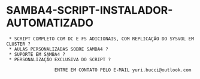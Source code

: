 # SAMBA4-SCRIPT-INSTALADOR-AUTOMATIZADO

                                                                                       
     * SCRIPT COMPLETO COM DC E FS ADICIONAIS, COM REPLICAÇÃO DO SYSVOL EM CLUSTER ?   
     * AULAS PERSONALIZADAS SOBRE SAMBA4 ?                                             
     * SUPORTE EM SAMBA4 ?                                                             
     * PERSONALIZAÇÃO EXCLUSIVA DO SCRIPT ?                                            
                                                                                       
                      ENTRE EM CONTATO PELO E-MAIL yuri.bucci@outlook.com                    
                                                                                       
